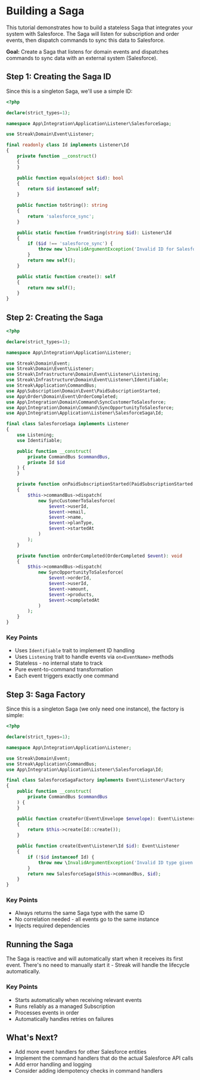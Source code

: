 # Building a Saga

This tutorial demonstrates how to build a stateless Saga that integrates your system with Salesforce. The Saga will listen for subscription and order events, then dispatch commands to sync this data to Salesforce.

**Goal:** Create a Saga that listens for domain events and dispatches commands to sync data with an external system (Salesforce).

## Step 1: Creating the Saga ID

Since this is a singleton Saga, we'll use a simple ID:

```php
<?php

declare(strict_types=1);

namespace App\Integration\Application\Listener\SalesforceSaga;

use Streak\Domain\Event\Listener;

final readonly class Id implements Listener\Id
{
    private function __construct()
    {
    }

    public function equals(object $id): bool
    {
        return $id instanceof self;
    }

    public function toString(): string
    {
        return 'salesforce_sync';
    }

    public static function fromString(string $id): Listener\Id
    {
        if ($id !== 'salesforce_sync') {
            throw new \InvalidArgumentException('Invalid ID for SalesforceSaga');
        }
        return new self();
    }

    public static function create(): self
    {
        return new self();
    }
}
```

## Step 2: Creating the Saga

```php
<?php

declare(strict_types=1);

namespace App\Integration\Application\Listener;

use Streak\Domain\Event;
use Streak\Domain\Event\Listener;
use Streak\Infrastructure\Domain\Event\Listener\Listening;
use Streak\Infrastructure\Domain\Event\Listener\Identifiable;
use Streak\Application\CommandBus;
use App\Subscription\Domain\Event\PaidSubscriptionStarted;
use App\Order\Domain\Event\OrderCompleted;
use App\Integration\Domain\Command\SyncCustomerToSalesforce;
use App\Integration\Domain\Command\SyncOpportunityToSalesforce;
use App\Integration\Application\Listener\SalesforceSaga\Id;

final class SalesforceSaga implements Listener
{
    use Listening;
    use Identifiable;

    public function __construct(
        private CommandBus $commandBus,
        private Id $id
    ) {
    }

    private function onPaidSubscriptionStarted(PaidSubscriptionStarted $event): void
    {
        $this->commandBus->dispatch(
            new SyncCustomerToSalesforce(
                $event->userId,
                $event->email,
                $event->name,
                $event->planType,
                $event->startedAt
            )
        );
    }

    private function onOrderCompleted(OrderCompleted $event): void
    {
        $this->commandBus->dispatch(
            new SyncOpportunityToSalesforce(
                $event->orderId,
                $event->userId,
                $event->amount,
                $event->products,
                $event->completedAt
            )
        );
    }
}
```

### Key Points
* Uses `Identifiable` trait to implement ID handling
* Uses `Listening` trait to handle events via `on<EventName>` methods
* Stateless - no internal state to track
* Pure event-to-command transformation
* Each event triggers exactly one command

## Step 3: Saga Factory

Since this is a singleton Saga (we only need one instance), the factory is simple:

```php
<?php

declare(strict_types=1);

namespace App\Integration\Application\Listener;

use Streak\Domain\Event;
use Streak\Application\CommandBus;
use App\Integration\Application\Listener\SalesforceSaga\Id;

final class SalesforceSagaFactory implements Event\Listener\Factory
{
    public function __construct(
        private CommandBus $commandBus
    ) {
    }

    public function createFor(Event\Envelope $envelope): Event\Listener
    {
        return $this->create(Id::create());
    }

    public function create(Event\Listener\Id $id): Event\Listener
    {
        if (!$id instanceof Id) {
            throw new \InvalidArgumentException('Invalid ID type given for SalesforceSaga');
        }
        return new SalesforceSaga($this->commandBus, $id);
    }
}
```

### Key Points
* Always returns the same Saga type with the same ID
* No correlation needed - all events go to the same instance
* Injects required dependencies

## Running the Saga

The Saga is reactive and will automatically start when it receives its first event. There's no need to manually start it - Streak will handle the lifecycle automatically.

### Key Points
* Starts automatically when receiving relevant events
* Runs reliably as a managed Subscription
* Processes events in order
* Automatically handles retries on failures

## What's Next?
* Add more event handlers for other Salesforce entities
* Implement the command handlers that do the actual Salesforce API calls
* Add error handling and logging
* Consider adding idempotency checks in command handlers 
